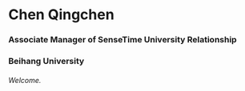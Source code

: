 # Chen Qingchen 
### Associate Manager of SenseTime University Relationship
### Beihang University 
###### Welcome.
